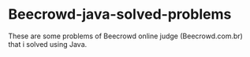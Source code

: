 # Beecrowd-java-solved-problems
These are some problems of Beecrowd online judge (Beecrowd.com.br) that i solved using Java.
